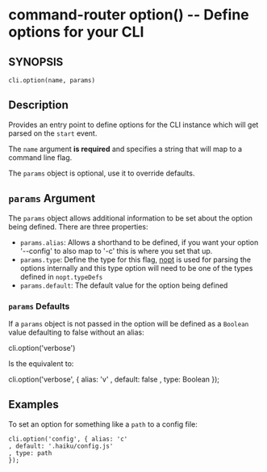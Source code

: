 command-router option() -- Define options for your CLI
======================================================

## SYNOPSIS

    cli.option(name, params)

## Description

Provides an entry point to define options for the CLI instance which will get parsed on the `start` event.

The `name` argument **is required** and specifies a string that will map to a command line flag.

The `params` object is optional, use it to override defaults.

## `params` Argument

The `params` object allows additional information to be set about the option being defined. There are three properties:

* `params.alias`: Allows a shorthand to be defined, if you want your option '--config' to also map to '-c' this is where you set that up.
* `params.type`: Define the type for this flag, [nopt][nopt] is used for parsing the options internally and this type option will need to be one of the types defined in `nopt.typeDefs`
* `params.default`: The default value for the option being defined

### `params` Defaults

If a `params` object is not passed in the option will be defined as a `Boolean` value defaulting to false without an alias:

  cli.option('verbose')

Is the equivalent to:

  cli.option('verbose', { alias: 'v'
  , default: false
  , type: Boolean
  });

## Examples

To set an option for something like a `path` to a config file:

    cli.option('config', { alias: 'c'
    , default: '.haiku/config.js'
    , type: path
    });

[nopt]: #